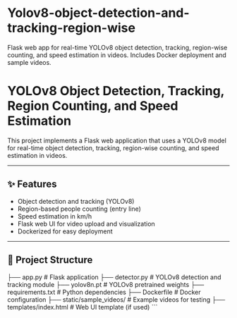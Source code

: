 # Yolov8-object-detection-and-tracking-region-wise
Flask web app for real-time YOLOv8 object detection, tracking, region-wise counting, and speed estimation in videos. Includes Docker deployment and sample videos.



# YOLOv8 Object Detection, Tracking, Region Counting, and Speed Estimation

This project implements a Flask web application that uses a YOLOv8 model for real-time object detection, tracking, region-wise counting, and speed estimation in videos.

---

## ✨ Features

- Object detection and tracking (YOLOv8)
- Region-based people counting (entry line)
- Speed estimation in km/h
- Flask web UI for video upload and visualization
- Dockerized for easy deployment

---
## 📁 Project Structure

├── app.py # Flask application 
├── detector.py # YOLOv8 detection and tracking module
├── yolov8n.pt # YOLOv8 pretrained weights
├── requirements.txt # Python dependencies
├── Dockerfile # Docker configuration
├── static/sample_videos/ # Example videos for testing
├── templates/index.html # Web UI template (if used) ```



